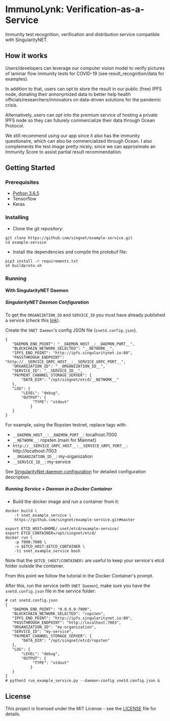 # ImmunoLynk: Verification-as-a-Service
  
Immunity test recognition, verification and distribution service compatible with SingularityNET.
 
## How it works

Users/developers can leverage our computer vision model to verify pictures of laminar flow immunity tests for COVID-19 (see result_recognition/data for examples).

In addition to that, users can opt to store the result in our public (free) IPFS node, donating their annonymized data to better help health officials/researchers/innovators on data-driven solutions for the pandemic crisis.

Alternatively, users can opt into the premium service of hosting a private IPFS node so they can futurely commercialize their data through Ocean Protocol.

We still recommend using our app since it also has the immunity questionaire, which can also be commercialized through Ocean. I also complements the test image pretty nicely, since we can approximate an Immunity Score to assist partial result recommendation.

## Getting Started

### Prerequisites

* [Python 3.6.5](https://www.python.org/downloads/release/python-365/)
* Tensorflow 
* Keras

### Installing

* Clone the git repository:

```
git clone https://github.com/singnet/example-service.git
cd example-service
```

* Install the dependencies and compile the protobuf file:

```
pip3 install -r requirements.txt
sh buildproto.sh
```

### Running

#### With SingularityNET Daemon

##### SingularityNET Daemon Configuration

To get the `ORGANIZATION_ID` and `SERVICE_ID` you must have already published a service 
(check this [link](https://dev.singularitynet.io/tutorials/publish/)).

Create the `SNET Daemon`'s config JSON file (`snetd.config.json`).

```
{
   "DAEMON_END_POINT": "__DAEMON_HOST__:__DAEMON_PORT__",
   "BLOCKCHAIN_NETWORK_SELECTED": "__NETWORK__",
   "IPFS_END_POINT": "http://ipfs.singularitynet.io:80",
   "PASSTHROUGH_ENDPOINT": "http://__SERVICE_GRPC_HOST__:__SERVICE_GRPC_PORT__",
   "ORGANIZATION_ID": "__ORGANIZATION_ID__",
   "SERVICE_ID": "__SERVICE_ID__",
   "PAYMENT_CHANNEL_STORAGE_SERVER": {
       "DATA_DIR": "/opt/singnet/etcd/__NETWORK__"
   },
   "LOG": {
       "LEVEL": "debug",
       "OUTPUT": {
            "TYPE": "stdout"
           }
   }
}
```

For example, using the Ropsten testnet, replace tags with:

- `__DAEMON_HOST__:__DAEMON_PORT__`: localhost:7000
- `__NETWORK__`: ropsten (main for Mainnet)
- `http://__SERVICE_GRPC_HOST__:__SERVICE_GRPC_PORT__`: http://localhost:7003
- `__ORGANIZATION_ID__`: my-organization
- `__SERVICE_ID__`: my-service

See [SingularityNet daemon configuration](https://github.com/singnet/snet-daemon/blob/master/README.md#configuration) for detailed configuration description.

##### Running Service + Daemon in a Docker Container

* Build the docker image and run a container from it:

```
docker build \
    -t snet_example_service \
    https://github.com/singnet/example-service.git#master

export ETCD_HOST=$HOME/.snet/etcd/example-service/
export ETCD_CONTAINER=/opt/singnet/etcd/
docker run \
    -p 7000:7000 \
    -v $ETCD_HOST:$ETCD_CONTAINER \
    -ti snet_example_service bash
```

Note that the `$ETCD_(HOST|CONTAINER)` are useful to keep your service's etcd folder outside the container.

From this point we follow the tutorial in the Docker Container's prompt.

After this, run the service (with `SNET Daemon`), make sure you have the `snetd.config.json` file in the service folder:

```
# cat snetd.config.json
{
   "DAEMON_END_POINT": "0.0.0.0:7000",
   "BLOCKCHAIN_NETWORK_SELECTED": "ropsten",
   "IPFS_END_POINT": "http://ipfs.singularitynet.io:80",
   "PASSTHROUGH_ENDPOINT": "http://localhost:7003",
   "ORGANIZATION_ID": "my-organization",
   "SERVICE_ID": "my-service",
   "PAYMENT_CHANNEL_STORAGE_SERVER": {
       "DATA_DIR": "/opt/singnet/etcd/ropsten"
   },
   "LOG": {
       "LEVEL": "debug",
       "OUTPUT": {
            "TYPE": "stdout"
           }
   }
}
# python3 run_example_service.py --daemon-config snetd.config.json &
```

## License

This project is licensed under the MIT License - see the
[LICENSE](https://github.com/singnet/example-service/blob/master/LICENSE) file for details.
